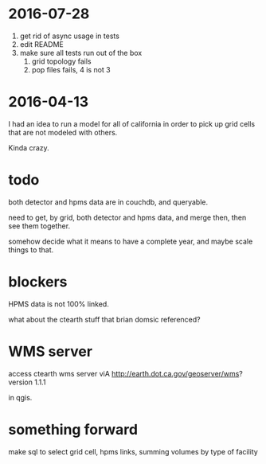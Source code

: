 # 2016-07-28

1. get rid of async usage in tests
2. edit README
3. make sure all tests run out of the box
    1. grid topology fails
    2. pop files fails, 4 is not 3
# 2016-04-13

I had an idea to run a model for all of california in order to pick up
grid cells that are not modeled with others.

Kinda crazy.



# todo

both detector and hpms data are in couchdb, and queryable.

need to get, by grid, both detector and hpms data, and merge then,
then see them together.

somehow decide what it means to have a complete year, and maybe scale
things to that.

# blockers

HPMS data is not 100% linked.

what about the ctearth stuff that brian domsic referenced?

# WMS server

access ctearth wms server viA http://earth.dot.ca.gov/geoserver/wms?
version 1.1.1


in qgis.


# something forward

make sql to select grid cell, hpms links, summing volumes by type of
facility
